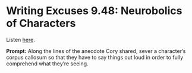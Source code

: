 # Writing Excuses 9.48: Neurobolics of Characters 

Listen [here](http://www.writingexcuses.com/2014/11/30/writing-excuses-9-48-neurobolics-of-characters/). 

**Prompt:** Along the lines of the anecdote Cory shared, sever a character’s corpus callosum so that they have to say things out loud in order to fully comprehend what they’re seeing.